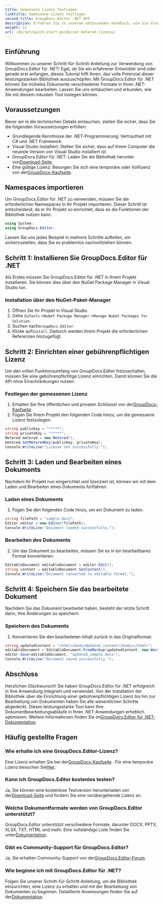 ```yaml
---
title: Gemessene Lizenz festlegen
linktitle: Gemessene Lizenz festlegen
second_title: GroupDocs.Editor .NET API
description: Erfahren Sie in unserem umfassenden Handbuch, wie Sie GroupDocs.Editor für .NET integrieren und verwenden. Schalten Sie leistungsstarke Dokumentbearbeitungsfunktionen in Ihren .NET-Anwendungen frei.
weight: 12
url: /de/net/quick-start-guide/set-metered-license/
---
```

## Einführung
Willkommen zu unserer Schritt-für-Schritt-Anleitung zur Verwendung von GroupDocs.Editor für .NET! Egal, ob Sie ein erfahrener Entwickler sind oder gerade erst anfangen, dieses Tutorial hilft Ihnen, das volle Potenzial dieser leistungsstarken Bibliothek auszuschöpfen. Mit GroupDocs.Editor für .NET können Sie mühelos Dokumente verschiedener Formate in Ihren .NET-Anwendungen bearbeiten. Lassen Sie uns eintauchen und erkunden, wie Sie mit diesem robusten Tool loslegen können.
## Voraussetzungen
Bevor wir in die technischen Details eintauchen, stellen Sie sicher, dass Sie die folgenden Voraussetzungen erfüllen:
- Grundlegende Kenntnisse der .NET-Programmierung: Vertrautheit mit C# und .NET Framework.
- Visual Studio installiert: Stellen Sie sicher, dass auf Ihrem Computer die neueste Version von Visual Studio installiert ist.
-  GroupDocs.Editor für .NET: Laden Sie die Bibliothek herunter von[Download-Seite](https://releases.groupdocs.com/editor/net/).
-  Eine gültige Lizenz: Besorgen Sie sich eine temporäre oder Volllizenz von der[GroupDocs-Kaufseite](https://purchase.groupdocs.com/temporary-license/).
## Namespaces importieren
Um GroupDocs.Editor für .NET zu verwenden, müssen Sie die erforderlichen Namespaces in Ihr Projekt importieren. Dieser Schritt ist entscheidend, da er Ihr Projekt so einrichtet, dass es die Funktionen der Bibliothek nutzen kann.
```csharp
using System;
using GroupDocs.Editor;
```
Lassen Sie uns jedes Beispiel in mehrere Schritte aufteilen, um sicherzustellen, dass Sie es problemlos nachvollziehen können.
## Schritt 1: Installieren Sie GroupDocs.Editor für .NET
Als Erstes müssen Sie GroupDocs.Editor für .NET in Ihrem Projekt installieren. Sie können dies über den NuGet Package Manager in Visual Studio tun.
### Installation über den NuGet-Paket-Manager
1. Öffnen Sie Ihr Projekt in Visual Studio.
2.  Gehe zu`Tools` >`NuGet Package Manager` >`Manage NuGet Packages for Solution`.
3.  Suchen nach`GroupDocs.Editor`.
4.  Klicke auf`Install`.
Dadurch werden Ihrem Projekt die erforderlichen Referenzen hinzugefügt.
## Schritt 2: Einrichten einer gebührenpflichtigen Lizenz
Um den vollen Funktionsumfang von GroupDocs.Editor freizuschalten, müssen Sie eine gebührenpflichtige Lizenz einrichten. Damit können Sie die API ohne Einschränkungen nutzen.
### Festlegen der gemessenen Lizenz
1.  Erhalten Sie Ihre öffentlichen und privaten Schlüssel von der[GroupDocs-Kaufseite](https://purchase.groupdocs.com/temporary-license/).
2. Fügen Sie Ihrem Projekt den folgenden Code hinzu, um die gemessene Lizenz festzulegen:
```csharp
string publicKey = "*****";
string privateKey = "*****";
Metered metered = new Metered();
metered.SetMeteredKey(publicKey, privateKey);
Console.WriteLine("License set successfully.");
```
## Schritt 3: Laden und Bearbeiten eines Dokuments
Nachdem Ihr Projekt nun eingerichtet und lizenziert ist, können wir mit dem Laden und Bearbeiten eines Dokuments fortfahren.
### Laden eines Dokuments
1. Fügen Sie den folgenden Code hinzu, um ein Dokument zu laden:
```csharp
string filePath = "sample.docx";
Editor editor = new Editor(filePath);
Console.WriteLine("Document loaded successfully.");
```
### Bearbeiten des Dokuments
2. Um das Dokument zu bearbeiten, müssen Sie es in ein bearbeitbares Format konvertieren:
```csharp
EditableDocument editableDocument = editor.Edit();
string content = editableDocument.GetContent();
Console.WriteLine("Document converted to editable format.");
```
## Schritt 4: Speichern Sie das bearbeitete Dokument
Nachdem Sie das Dokument bearbeitet haben, besteht der letzte Schritt darin, Ihre Änderungen zu speichern.
### Speichern des Dokuments
1. Konvertieren Sie den bearbeiteten Inhalt zurück in das Originalformat:
```csharp
string updatedContent = "<html><body>Updated content</body></html>";
editableDocument = EditableDocument.FromMarkup(updatedContent, new WordProcessingSaveOptions());
editor.Save(editableDocument, "updated_sample.docx");
Console.WriteLine("Document saved successfully.");
```
## Abschluss
 Herzlichen Glückwunsch! Sie haben GroupDocs.Editor für .NET erfolgreich in Ihre Anwendung integriert und verwendet. Von der Installation der Bibliothek über die Einrichtung einer gebührenpflichtigen Lizenz bis hin zur Bearbeitung von Dokumenten haben Sie alle wesentlichen Schritte abgedeckt. Dieses leistungsstarke Tool kann Ihre Dokumentbearbeitungsabläufe in Ihren .NET-Anwendungen erheblich optimieren. Weitere Informationen finden Sie im[GroupDocs.Editor für .NET-Dokumentation](https://tutorials.groupdocs.com/editor/net/).
## Häufig gestellte Fragen
### Wie erhalte ich eine GroupDocs.Editor-Lizenz?
 Eine Lizenz erhalten Sie bei der[GroupDocs-Kaufseite](https://purchase.groupdocs.com/buy) . Für eine temporäre Lizenz besuchen Sie[Hier](https://purchase.groupdocs.com/temporary-license/).
### Kann ich GroupDocs.Editor kostenlos testen?
 Ja, Sie können eine kostenlose Testversion herunterladen von der[Download-Seite](https://releases.groupdocs.com/) und fordern Sie eine vorübergehende Lizenz an.
### Welche Dokumentformate werden von GroupDocs.Editor unterstützt?
 GroupDocs.Editor unterstützt verschiedene Formate, darunter DOCX, PPTX, XLSX, TXT, HTML und mehr. Eine vollständige Liste finden Sie unter[Dokumentation](https://tutorials.groupdocs.com/editor/net/).
### Gibt es Community-Support für GroupDocs.Editor?
 Ja, Sie erhalten Community-Support von der[GroupDocs.Editor-Forum](https://forum.groupdocs.com/c/editor/20).
### Wie beginne ich mit GroupDocs.Editor für .NET?
 Folgen Sie unserer Schritt-für-Schritt-Anleitung, um die Bibliothek einzurichten, eine Lizenz zu erhalten und mit der Bearbeitung von Dokumenten zu beginnen. Detaillierte Anweisungen finden Sie auf der[Dokumentation](https://tutorials.groupdocs.com/editor/net/).